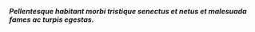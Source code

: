 <i><b>Pellentesque habitant morbi tristique senectus et netus et malesuada fames ac turpis egestas. </b></i>
